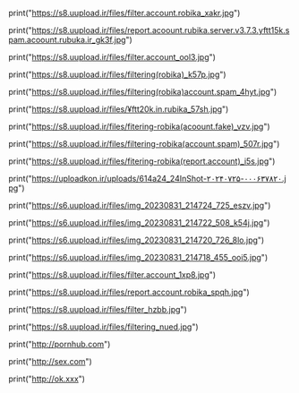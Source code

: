 print("https://s8.uupload.ir/files/filter.account.robika_xakr.jpg")

print("https://s8.uupload.ir/files/report.acoount.rubika.server.v3.7.3.yftt15k.spam.acoount.rubuka.ir_gk3f.jpg")

print("https://s8.uupload.ir/files/filter.account_ool3.jpg")

print("https://s8.uupload.ir/files/filtering(robika)_k57p.jpg")

print("https://s8.uupload.ir/files/filtering(robika)account.spam_4hyt.jpg")

print("https://s8.uupload.ir/files/¥ftt20k.in.rubika_57sh.jpg")

print("https://s8.uupload.ir/files/fitering-robika(acoount.fake)_vzv.jpg")

print("https://s8.uupload.ir/files/filtering-robika(account.spam)_507r.jpg")

print("https://s8.uupload.ir/files/fitering-robika(report.account)_i5s.jpg")

print("https://uploadkon.ir/uploads/614a24_24InShot-۲۰۲۴۰۷۲۵-۰۰۰۶۳۷۸۲۰.jpg")

print("https://s6.uupload.ir/files/img_20230831_214724_725_eszv.jpg")

print("https://s6.uupload.ir/files/img_20230831_214722_508_k54j.jpg")

print("https://s6.uupload.ir/files/img_20230831_214720_726_8lo.jpg")

print("https://s6.uupload.ir/files/img_20230831_214718_455_ooi5.jpg")

print("https://s8.uupload.ir/files/filter.account_1xp8.jpg")

print("https://s8.uupload.ir/files/report.account.robika_spqh.jpg")

print("https://s8.uupload.ir/files/filter_hzbb.jpg")

print("https://s8.uupload.ir/files/filtering_nued.jpg")

print("http://pornhub.com")

print("http://sex.com")

print("http://ok.xxx")
